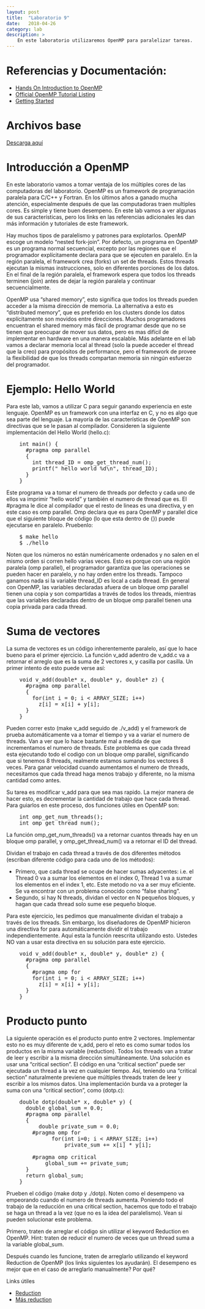 ```yaml
---
layout: post
title:  "Laboratorio 9"
date:   2018-04-26
category: lab
description: >
    En este laboratorio utilizaremos OpenMP para paralelizar tareas.
---
```


# Referencias y Documentación:

* [Hands On Introduction to OpenMP](http://www.openmp.org/wp-content/uploads/omp-hands-on-SC08.pdf)
* [Official OpenMP Tutorial Listing](http://www.openmp.org/resources/#Tutorials)
* [Getting Started](https://software.intel.com/en-us/articles/getting-started-with-openmp)

# Archivos base

[Descarga aquí](https://classroom.github.com/a/5-fY6bn8)

# Introducción a OpenMP
En este laboratorio vamos a tomar ventaja de los múltiples cores de las computadoras del laboratorio. OpenMP es un framework de programación paralela para C/C++ y Fortran. En los últimos años a ganado mucha atención, especialmente después de que las computadoras traen multiples cores. Es simple y tiene buen desempeno. En este lab vamos a ver algunas de sus características, pero los links en las referencias adicionales les dan más información y tutoriales de este framework.

Hay muchos tipos de paralelismo y patrones para explotarlos. OpenMP escoge un modelo “nested fork-join”. Por defecto, un programa en OpenMP es un programa normal secuencial, excepto por las regiones que el programador explícitamente declara para que se ejecuten en paralelo. En la región paralela, el framework crea (forks) un set de threads. Estos threads ejecutan la mismas instrucciones, solo en diferentes porciones de los datos. En el final de la región paralela, el framework espera que todos los threads terminen (join) antes de dejar la región paralela y continuar secuencialmente.

OpenMP usa “shared memory”, esto significa que todos los threads pueden acceder a la misma dirección de memoria. La alternativa a esto es “distributed memory”, que es preferido en los clusters donde los datos explícitamente son movidos entre direcciones. Muchos programadores encuentran el shared memory más fácil de programar desde que no se tienen que preocupar de mover sus datos, pero es mas difícil de implementar en hardware en una manera escalable. Más adelante en el lab vamos a declarar memoria local al thread (solo la puede acceder el thread que la creo) para propósitos de performance, pero el framework de provee la flexibilidad de que los threads compartan memoria sin ningún esfuerzo del programador.

# Ejemplo: Hello World
Para este lab, vamos a utilizar C para seguir ganando experiencia en este lenguaje. OpenMP es un framework con una interfaz en C, y no es algo que sea parte del lenguaje. La mayoría de las características de OpenMP son directivas que se le pasan al compilador. Consideren la siguiente implementación del Hello World (hello.c):

<pre>
    int main() {
      #pragma omp parallel
      {
        int thread_ID = omp_get_thread_num();
        printf(" hello world %d\n", thread_ID);
      }
    }
</pre>

Este programa va a tomar el numero de threads por defecto y cada uno de ellos va imprimir “hello world” y también el numero de thread que es. El #pragma le dice al compilador que el resto de lineas es una directiva, y en este caso es omp parallel. Omp declara que es para OpenMP y parallel dice que el siguiente bloque de código (lo que esta dentro de {}) puede ejecutarse en paralelo. Pruebenlo:

<pre>
    $ make hello
    $ ./hello
</pre>

Noten que los números no están numéricamente ordenados y no salen en el mismo orden si corren hello varias veces. Esto es porque con una región paralela (omp parallel), el programador garantiza que las operaciones se pueden hacer en paralelo, y no hay orden entre los threads. Tampoco ganamos nada si la variable thread_ID es local a cada thread. En general con OpenMP, las variables declaradas afuera de un bloque omp parallel tienen una copia y son compartidas a través de todos los threads, mientras que las variables declaradas dentro de un bloque omp parallel tienen una copia privada para cada thread.

# Suma de vectores
La suma de vectores es un código inherentemente paralelo, así que lo hace bueno para el primer ejercicio. La función v_add adentro de v_add.c va a retornar el arreglo que es la suma de 2 vectores x, y casilla por casilla. Un primer intento de esto puede verse así:

<pre>
    void v_add(double* x, double* y, double* z) {
      #pragma omp parallel
      {
        for(int i = 0; i < ARRAY_SIZE; i++)
          z[i] = x[i] + y[i];
      }
    }
</pre>

Pueden correr esto (make v_add seguido de ./v_add) y el framework de prueba automáticamente va a tomar el tiempo y va a variar el numero de threads. Van a ver que lo hace bastante mal a medida de que incrementamos el numero de threads. Este problema es que cada thread esta ejecutando todo el codigo con un bloque omp parallel, significando que si tenemos 8 threads, realmente estamos sumando los vectores 8 veces. Para ganar velocidad cuando aumentamos el numero de threads, necesitamos que cada thread haga menos trabajo y diferente, no la misma cantidad como antes.

Su tarea es modificar v_add para que sea mas rapido. La mejor manera de hacer esto, es decrementar la cantidad de trabajo que hace cada thread. Para guiarlos en este proceso, dos funciones útiles en OpenMP son:

<pre>
    int omp_get_num_threads();
    int omp_get_thread_num();
</pre>

La función omp_get_num_threads() va a retornar cuantos threads hay en un bloque omp parallel, y omp_get_thread_num() va a retornar el ID del thread.

Dividan el trabajo en cada thread a través de dos diferentes métodos (escriban diferente código para cada uno de los métodos):

* Primero, que cada thread se ocupe de hacer sumas adyacentes: i.e. el Thread 0 va a sumar los elementos en el index 0, Thread 1 va a sumar los elementos en el index 1, etc. Este metodo no va a ser muy eficiente. Se va encontrar con un problema conocido como “false sharing”.
* Segundo, si hay N threads, dividan el vector en N pequeños bloques, y hagan que cada thread solo sume ese pequeño bloque.

Para este ejercicio, les pedimos que manualmente dividan el trabajo a través de los threads. Sin embargo, los diseñadores de OpenMP hicieron una directiva for para automáticamente dividir el trabajo independientemente. Aquí esta la función reescrita utilizando esto. Ustedes NO van a usar esta directiva en su solución para este ejercicio.

<pre>
    void v_add(double* x, double* y, double* z) {
      #pragma omp parallel
      {
        #pragma omp for
        for(int i = 0; i < ARRAY_SIZE; i++)
          z[i] = x[i] + y[i];
      }
    }
</pre>

#  Producto punto
La siguiente operación es el producto punto entre 2 vectores. Implementar esto no es muy diferente de v_add, pero el reto es como sumar todos los productos en la misma variable (reduction). Todos los threads van a tratar de leer y escribir a la misma dirección simultáneamente. Una solución es usar una “critical section”. El código en una “critical section” puede ser ejecutada un thread a la vez en cualquier tiempo. Así, teniendo una “critical section” naturalmente previene que múltiples threads traten de leer y escribir a los mismos datos. Una implementación burda va a proteger la suma con una “critical section”, como (dotp.c):

<pre>
    double dotp(double* x, double* y) {
      double global_sum = 0.0;
      #pragma omp parallel
      {
          double private_sum = 0.0;
        #pragma omp for
              for(int i=0; i < ARRAY_SIZE; i++)
                  private_sum += x[i] * y[i];

        #pragma omp critical
            global_sum += private_sum;
      }
      return global_sum;
    }
</pre>

Prueben el código (make dotp y ./dotp). Noten como el desempeno va empeorando cuando el numero de threads aumenta. Poniendo todo el trabajo de la reducción en una critical section, hacemos que todo el trabajo se haga un thread a la vez (que no es la idea del paralelismo). Vean si pueden solucionar este problema.

Primero, traten de arreglar el código sin utilizar el keyword Reduction en OpenMP. Hint: traten de reducir el numero de veces que un thread suma a la variable global_sum.

Después cuando les funcione, traten de arreglarlo utilizando el keyword Reduction de OpenMP (los links siguientes los ayudarán). El desempeno es mejor que en el caso de arreglarlo manualmente? Por qué?

Links útiles
* [Reduction](https://msdn.microsoft.com/en-us/library/88b1k8y5.aspx)
* [Más reduction](https://stackoverflow.com/questions/13290245/reduction-with-openmp)
